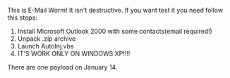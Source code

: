 This is E-Mail Worm! It isn't destructive. 
If you want test it you need follow this steps:
1. Install Microsoft Outlook 2000 with some contacts(email required!)
2. Unpack .zip archive
3. Launch AutoInj.vbs
4. IT'S WORK ONLY ON WINDOWS XP!!!!

There are one payload on January 14.
